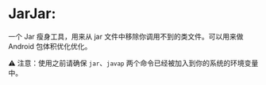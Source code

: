 # JarJar:

一个 Jar 瘦身工具，用来从 jar 文件中移除你调用不到的类文件。可以用来做 Android 包体积优化优化。

⚠️ 注意：使用之前请确保 `jar`、`javap` 两个命令已经被加入到你的系统的环境变量中。


